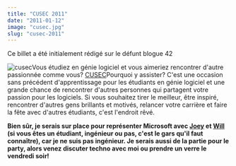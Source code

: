 ```yaml
---
title: "CUSEC 2011"
date: "2011-01-12"
image: "cusec.jpg"
slug: "cusec-2011"
---
```


Ce billet a été initialement rédigé sur le défunt blogue 42

![](images/cusec.jpg "cusec")Vous étudiez en génie logiciel et vous aimeriez rencontrer d'autre passionnée comme vous? [CUSEC](https://2011.cusec.net "Site Web de CUSEC")Pourquoi y assister? C'est une occasion sans précédent d'apprentissage pour les étudiants en génie logiciel et une grande chance de rencontrer d'autres personnes qui partagent votre passion pour les logiciels. Si vous souhaitez tirer le meilleur, être inspiré, rencontrer d'autres gens brillants et motivés, relancer votre carrière et faire la fête avec d'autres étudiants, c'est l'endroit rêvé.

**Bien sûr, je serais sur place pour représenter Microsoft avec [Joey](https://www.joeydevilla.com/ "Blogue de Joey DeVilla") et [Will](https://twitter.com/sweetiewill "Compte Twitter de Will Hoang") (si vous êtes un étudiant, ingénieur ou pas, c'est le gars qu'il faut connaître), car je ne suis pas ingénieur. Je serais aussi de la partie pour le party, alors venez discuter techno avec moi ou prendre un verre le vendredi soir!**
